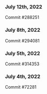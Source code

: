 ### July 12th, 2022

Commit #288251

### July 8th, 2022

Commit #294081

### July 5th, 2022

Commit #314353


### July 4th, 2022

Commit #72281
